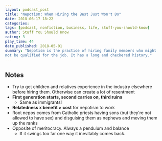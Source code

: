 ```yaml
---
layout: podcast_post
title: "Nepotism: When Hiring the Best Just Won't Do"
date: 2018-06-17 18:22
categories:
tags: [podcast, nonfiction, business, life, stuff-you-should-know]
author: Stuff You Should Know
rating: 3
play_time: 44
date_published: 2018-05-01
summary: "Nepotism is the practice of hiring family members who might
not be qualified for the job. It has a long and checkered history."
---
```


## Notes

* Try to get children and relatives experience in the industry elsewhere
  before hiring them. Otherwise can create a lot of resentment
* **First generation starts, second carries on, third ruins**
  * Same as immigrants!
* **Relatedness x benefit > cost** for nepotism to
  work
* Root nepos comes from Catholic priests having sons (but they're not
  allowed to have sex) and disguising them as nephews and moving them up
  the ranks
* Opposite of meritocracy. Always a pendulum and balance
  * If it swings too far one way it inevitably comes back.
